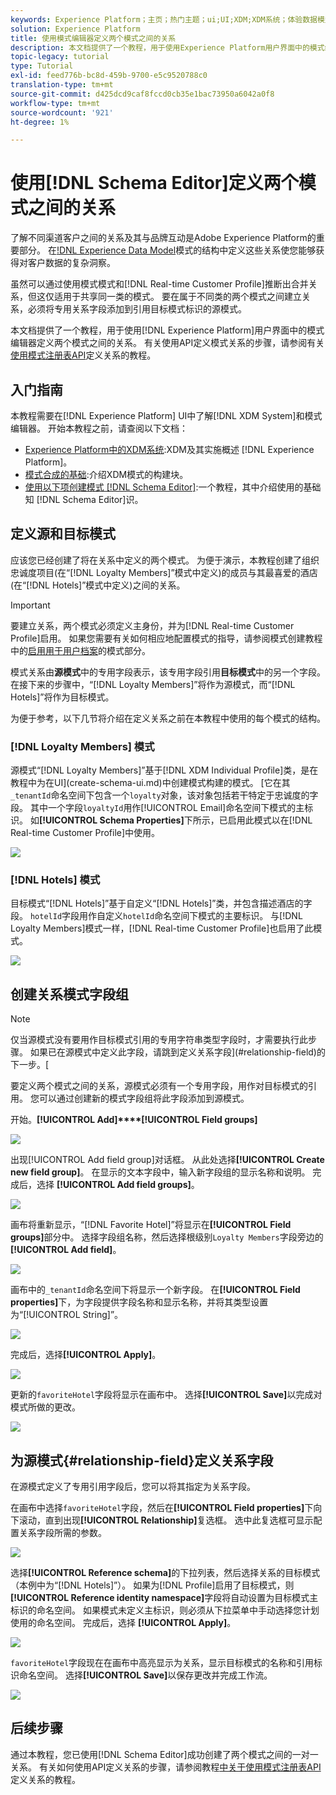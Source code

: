 ```yaml
---
keywords: Experience Platform；主页；热门主题；ui;UI;XDM;XDM系统；体验数据模型；体验数据模型；数据模型；模式编辑器；模式编辑器；模式;模式;模式;模式；创建；关系；关系；参考；参考；
solution: Experience Platform
title: 使用模式编辑器定义两个模式之间的关系
description: 本文档提供了一个教程，用于使用Experience Platform用户界面中的模式编辑器定义两个模式之间的关系。
topic-legacy: tutorial
type: Tutorial
exl-id: feed776b-bc8d-459b-9700-e5c9520788c0
translation-type: tm+mt
source-git-commit: d425dcd9caf8fccd0cb35e1bac73950a6042a0f8
workflow-type: tm+mt
source-wordcount: '921'
ht-degree: 1%

---
```


# 使用[!DNL Schema Editor]定义两个模式之间的关系

了解不同渠道客户之间的关系及其与品牌互动是Adobe Experience Platform的重要部分。 在[!DNL Experience Data Model](XDM)模式的结构中定义这些关系使您能够获得对客户数据的复杂洞察。

虽然可以通过使用模式模式和[!DNL Real-time Customer Profile]推断出合并关系，但这仅适用于共享同一类的模式。 要在属于不同类的两个模式之间建立关系，必须将专用关系字段添加到引用目标模式标识的源模式。

本文档提供了一个教程，用于使用[!DNL Experience Platform]用户界面中的模式编辑器定义两个模式之间的关系。 有关使用API定义模式关系的步骤，请参阅有关[使用模式注册表API](relationship-api.md)定义关系的教程。

## 入门指南

本教程需要在[!DNL Experience Platform] UI中了解[!DNL XDM System]和模式编辑器。 开始本教程之前，请查阅以下文档：

* [Experience Platform中的XDM系统](../home.md):XDM及其实施概述 [!DNL Experience Platform]。
* [模式合成的基础](../schema/composition.md):介绍XDM模式的构建块。
* [使用以下项创建模式 [!DNL Schema Editor]](create-schema-ui.md):一个教程，其中介绍使用的基础知 [!DNL Schema Editor]识。

## 定义源和目标模式

应该您已经创建了将在关系中定义的两个模式。 为便于演示，本教程创建了组织忠诚度项目(在“[!DNL Loyalty Members]”模式中定义)的成员与其最喜爱的酒店(在“[!DNL Hotels]”模式中定义)之间的关系。

>[!IMPORTANT]
>
>要建立关系，两个模式必须定义主身份，并为[!DNL Real-time Customer Profile]启用。 如果您需要有关如何相应地配置模式的指导，请参阅模式创建教程中的[启用用于用户档案](./create-schema-ui.md#profile)的模式部分。

模式关系由&#x200B;**源模式**&#x200B;中的专用字段表示，该专用字段引用&#x200B;**目标模式**&#x200B;中的另一个字段。 在接下来的步骤中，“[!DNL Loyalty Members]”将作为源模式，而“[!DNL Hotels]”将作为目标模式。

为便于参考，以下几节将介绍在定义关系之前在本教程中使用的每个模式的结构。

### [!DNL Loyalty Members] 模式

源模式“[!DNL Loyalty Members]”基于[!DNL XDM Individual Profile]类，是在教程中为在UI](create-schema-ui.md)中创建模式构建的模式。 [它在其`_tenantId`命名空间下包含一个`loyalty`对象，该对象包括若干特定于忠诚度的字段。 其中一个字段`loyaltyId`用作[!UICONTROL Email]命名空间下模式的主标识。 如&#x200B;**[!UICONTROL Schema Properties]**&#x200B;下所示，已启用此模式以在[!DNL Real-time Customer Profile]中使用。

![](../images/tutorials/relationship/loyalty-members.png)

### [!DNL Hotels] 模式

目标模式“[!DNL Hotels]”基于自定义“[!DNL Hotels]”类，并包含描述酒店的字段。 `hotelId`字段用作自定义`hotelId`命名空间下模式的主要标识。 与[!DNL Loyalty Members]模式一样，[!DNL Real-time Customer Profile]也启用了此模式。

![](../images/tutorials/relationship/hotels.png)

## 创建关系模式字段组

>[!NOTE]
>
>仅当源模式没有要用作目标模式引用的专用字符串类型字段时，才需要执行此步骤。 如果已在源模式中定义此字段，请跳到定义关系字段](#relationship-field)的下一步。[

要定义两个模式之间的关系，源模式必须有一个专用字段，用作对目标模式的引用。 您可以通过创建新的模式字段组将此字段添加到源模式。

开始。**[!UICONTROL Add]****[!UICONTROL Field groups]**

![](../images/tutorials/relationship/loyalty-add-field-group.png)

出现[!UICONTROL Add field group]对话框。 从此处选择&#x200B;**[!UICONTROL Create new field group]**。 在显示的文本字段中，输入新字段组的显示名称和说明。 完成后，选择 **[!UICONTROL Add field groups]**。

![](../images/tutorials/relationship/create-field-group.png)

画布将重新显示，“[!DNL Favorite Hotel]”将显示在&#x200B;**[!UICONTROL Field groups]**&#x200B;部分中。 选择字段组名称，然后选择根级别`Loyalty Members`字段旁边的&#x200B;**[!UICONTROL Add field]**。

![](../images/tutorials/relationship/loyalty-add-field.png)

画布中的`_tenantId`命名空间下将显示一个新字段。 在&#x200B;**[!UICONTROL Field properties]**&#x200B;下，为字段提供字段名称和显示名称，并将其类型设置为“[!UICONTROL String]”。

![](../images/tutorials/relationship/relationship-field-details.png)

完成后，选择&#x200B;**[!UICONTROL Apply]**。

![](../images/tutorials/relationship/relationship-field-apply.png)

更新的`favoriteHotel`字段将显示在画布中。 选择&#x200B;**[!UICONTROL Save]**&#x200B;以完成对模式所做的更改。

![](../images/tutorials/relationship/relationship-field-save.png)

## 为源模式{#relationship-field}定义关系字段

在源模式定义了专用引用字段后，您可以将其指定为关系字段。

在画布中选择`favoriteHotel`字段，然后在&#x200B;**[!UICONTROL Field properties]**&#x200B;下向下滚动，直到出现&#x200B;**[!UICONTROL Relationship]**&#x200B;复选框。 选中此复选框可显示配置关系字段所需的参数。

![](../images/tutorials/relationship/relationship-checkbox.png)

选择&#x200B;**[!UICONTROL Reference schema]**&#x200B;的下拉列表，然后选择关系的目标模式（本例中为“[!DNL Hotels]”）。 如果为[!DNL Profile]启用了目标模式，则&#x200B;**[!UICONTROL Reference identity namespace]**&#x200B;字段将自动设置为目标模式主标识的命名空间。 如果模式未定义主标识，则必须从下拉菜单中手动选择您计划使用的命名空间。 完成后，选择 **[!UICONTROL Apply]**。

![](../images/tutorials/relationship/reference-schema-id-namespace.png)

`favoriteHotel`字段现在在画布中高亮显示为关系，显示目标模式的名称和引用标识命名空间。 选择&#x200B;**[!UICONTROL Save]**&#x200B;以保存更改并完成工作流。

![](../images/tutorials/relationship/relationship-save.png)

## 后续步骤

通过本教程，您已使用[!DNL Schema Editor]成功创建了两个模式之间的一对一关系。 有关如何使用API定义关系的步骤，请参阅教程[中关于使用模式注册表API](relationship-api.md)定义关系的教程。
